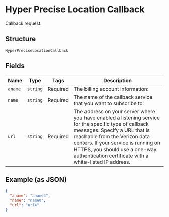 
# Hyper Precise Location Callback

Callback request.

## Structure

`HyperPreciseLocationCallback`

## Fields

| Name | Type | Tags | Description |
|  --- | --- | --- | --- |
| `aname` | `string` | Required | The billing account information: |
| `name` | `string` | Required | The name of the callback service that you want to subscribe to: |
| `url` | `string` | Required | The address on your server where you have enabled a listening service for the specific type of callback messages. Specify a URL that is reachable from the Verizon data centers. If your service is running on HTTPS, you should use a one-way authentication certificate with a white-listed IP address. |

## Example (as JSON)

```json
{
  "aname": "aname4",
  "name": "name0",
  "url": "url4"
}
```

